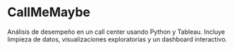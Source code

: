 # CallMeMaybe
Análisis de desempeño en un call center usando Python y Tableau. Incluye limpieza de datos, visualizaciones exploratorias y un dashboard interactivo.
